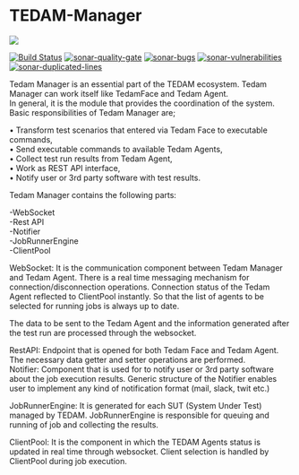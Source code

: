# TEDAM-Manager
<a href="http://www.logo.com.tr"><img src="https://www.logo.com.tr/img/logo.png"/></a>

[![Build Status](https://travis-ci.com/logobs/tedam-manager.svg?branch=master)](https://travis-ci.com/logobs/tedam-manager)
[![sonar-quality-gate][sonar-quality-gate]][sonar-url] [![sonar-bugs][sonar-bugs]][sonar-url] [![sonar-vulnerabilities][sonar-vulnerabilities]][sonar-url] [![sonar-duplicated-lines][sonar-dublicated-lines]][sonar-url]

[sonar-url]: https://sonarcloud.io/dashboard?id=com.lbs.tedam%3ATedamManager
[sonar-quality-gate]: https://sonarcloud.io/api/project_badges/measure?project=com.lbs.tedam%3ATedamManager&metric=alert_status
[sonar-bugs]: https://sonarcloud.io/api/project_badges/measure?project=com.lbs.tedam%3ATedamManager&metric=bugs
[sonar-vulnerabilities]: https://sonarcloud.io/api/project_badges/measure?project=com.lbs.tedam%3ATedamManager&metric=vulnerabilities
[sonar-dublicated-lines]: https://sonarcloud.io/api/project_badges/measure?project=com.lbs.tedam%3ATedamManager&metric=duplicated_lines_density


Tedam Manager is an essential part of the TEDAM ecosystem. Tedam Manager can work itself like TedamFace and Tedam Agent.<br>
In general, it is the module that provides the coordination of the system. Basic responsibilities of Tedam Manager are;<br>

•	Transform test scenarios that entered via Tedam Face to executable commands,<br>
•	Send executable commands to available Tedam Agents,<br>
•	Collect test run results from Tedam Agent,<br>
•	Work as REST API interface,<br>
•	Notify user or 3rd party software with test results.<br>

Tedam Manager contains the following parts:<br>

-WebSocket<br>
-Rest API<br>
-Notifier<br>
-JobRunnerEngine<br>
-ClientPool<br>

WebSocket: It is the communication component between Tedam Manager and Tedam Agent. There is a real time messaging mechanism for connection/disconnection operations. Connection status of the Tedam Agent reflected to ClientPool instantly. So that the list of agents to be selected for running jobs is always up to date.<br>

The data to be sent to the Tedam Agent and the information generated after the test run are processed through the websocket.<br>

RestAPI: Endpoint that is opened for both Tedam Face and Tedam Agent. The necessary data getter and setter operations are performed.<br>
Notifier: Component that is used for to notify user or 3rd party software about the job execution results. Generic structure of the Notifier enables user to implement any kind of notification format (mail, slack, twit etc.)<br>

JobRunnerEngine: It is generated for each SUT (System Under Test) managed by TEDAM. JobRunnerEngine is responsible for queuing and running of job and collecting the results.<br>

ClientPool: It is the component in which the TEDAM Agents status is updated in real time through websocket. Client selection is handled by ClientPool during job execution.
